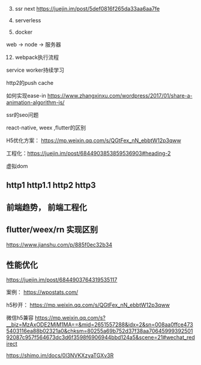3. ssr next https://juejin.im/post/5def0816f265da33aa6aa7fe

6. serverless

7. docker
 

web -> node -> 服务器


12. webpack执行流程

service worker持续学习

http2的push cache 

如何实现ease-in
https://www.zhangxinxu.com/wordpress/2017/01/share-a-animation-algorithm-js/

ssr的seo问题

react-native, weex ,flutter的区别


H5优化方案： https://mp.weixin.qq.com/s/QGtFex_nN_ebbtW12p3qww


工程化：https://juejin.im/post/6844903853859536903#heading-2

虚拟dom


## http1 http1.1 http2 http3

## 前端趋势， 前端工程化

## flutter/weex/rn 实现区别
https://www.jianshu.com/p/885f0ec32b34



## 性能优化
https://juejin.im/post/6844903764319535117

案例：
https://wpostats.com/ 

h5秒开：
https://mp.weixin.qq.com/s/QGtFex_nN_ebbtW12p3qww

微信h5兼容
https://mp.weixin.qq.com/s?__biz=MzAxODE2MjM1MA==&mid=2651557288&idx=2&sn=008aa0ffce4735403116ea88b02321a0&chksm=80255a69b752d37f38aa7064599939250192087c957f564673dc3d6f3598f6906944bbd124a5&scene=21#wechat_redirect


https://shimo.im/docs/0l3NVKXzyaTGXv3R